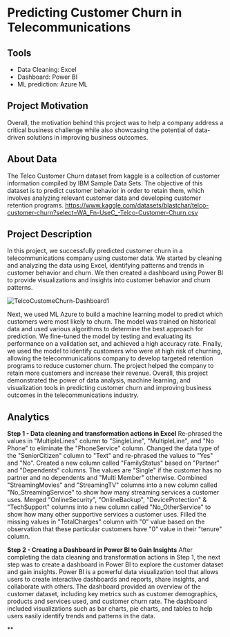# **Predicting Customer Churn in Telecommunications**

## **Tools**
- Data Cleaning: Excel
- Dashboard: Power BI
- ML prediction: Azure ML

## **Project Motivation**
Overall, the motivation behind this project was to help a company address a critical business challenge while also showcasing the potential of data-driven solutions in improving business outcomes.

## **About Data**
The Telco Customer Churn dataset from kaggle is a collection of customer information compiled by IBM Sample Data Sets. The objective of this dataset is to predict customer behavior in order to retain them, which involves analyzing relevant customer data and developing customer retention programs.
https://www.kaggle.com/datasets/blastchar/telco-customer-churn?select=WA_Fn-UseC_-Telco-Customer-Churn.csv

## **Project Description**
In this project, we successfully predicted customer churn in a telecommunications company using customer data. We started by cleaning and analyzing the data using Excel, identifying patterns and trends in customer behavior and churn. We then created a dashboard using Power BI to provide visualizations and insights into customer behavior and churn patterns.

![TelcoCustomeChurn-Dashboard1](https://user-images.githubusercontent.com/45305744/225781731-ff99b5b1-6fd7-4859-abf6-1a9a0eb8a59f.png)


Next, we used ML Azure to build a machine learning model to predict which customers were most likely to churn. The model was trained on historical data and used various algorithms to determine the best approach for prediction. We fine-tuned the model by testing and evaluating its performance on a validation set, and achieved a high accuracy rate.
Finally, we used the model to identify customers who were at high risk of churning, allowing the telecommunications company to develop targeted retention programs to reduce customer churn. The project helped the company to retain more customers and increase their revenue.
Overall, this project demonstrated the power of data analysis, machine learning, and visualization tools in predicting customer churn and improving business outcomes in the telecommunications industry.

## **Analytics**
**Step 1 - Data cleaning and transformation actions in Excel**
Re-phrased the values in "MultipleLines" column to "SingleLine", "MultipleLine", and "No Phone" to eliminate the "PhoneService" column.
Changed the data type of the "SeniorCitizen" column to "Text" and re-phrased the values to "Yes" and "No".
Created a new column called "FamilyStatus" based on "Partner" and "Dependents" columns. The values are "Single" if the customer has no partner and no dependents and "Multi Member" otherwise.
Combined "StreamingMovies" and "StreamingTV" columns into a new column called "No_StreamingService" to show how many streaming services a customer uses.
Merged "OnlineSecurity", "OnlineBackup", "DeviceProtection" & "TechSupport" columns into a new column called "No_OtherService" to show how many other supportive services a customer uses.
Filled the missing values in "TotalCharges" column with "0" value based on the observation that these particular customers have "0" value in their "tenure" column.

**Step 2 - Creating a Dashboard in Power BI to Gain Insights**
After completing the data cleaning and transformation actions in Step 1, the next step was to create a dashboard in Power BI to explore the customer dataset and gain insights. Power BI is a powerful data visualization tool that allows users to create interactive dashboards and reports, share insights, and collaborate with others.
The dashboard provided an overview of the customer dataset, including key metrics such as customer demographics, products and services used, and customer churn rate. The dashboard included visualizations such as bar charts, pie charts, and tables to help users easily identify trends and patterns in the data.

**
